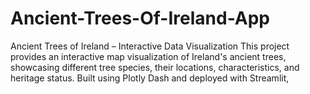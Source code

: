 # Ancient-Trees-Of-Ireland-App
Ancient Trees of Ireland – Interactive Data Visualization This project provides an interactive map visualization of Ireland's ancient trees, showcasing different tree species, their locations, characteristics, and heritage status. Built using Plotly Dash and deployed with Streamlit,
